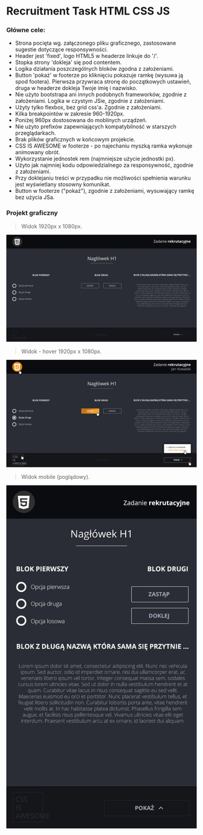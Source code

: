 # Recruitment Task HTML CSS JS

### Główne cele:

- Strona pocięta wg. załączonego pliku graficznego, zastosowane sugestie dotyczące responsywności. 
- Header jest 'fixed', logo HTML5 w headerze linkuje do '/'.
- Stopka strony 'dokleja' się pod contentem.
- Logika działania poszczególnych bloków zgodna z założeniami.
- Button 'pokaż' w footerze po kliknięciu pokazuje ramkę (wysuwa ją spod footera). Pierwsza przywraca stronę do początkowych ustawień, druga w headerze dokleja Twoje imię i nazwisko.
- Nie użyto bootstrapa ani innych podobnych frameworków, zgodnie z założeniami. Logika w czystym JSie, zgodnie z założeniami.
- Użyty tylko flexbox, bez grid css'a. Zgodnie z założeniami.
- Kilka breakpointów w zakresie 960-1920px.
- Poniżej 960px dostosowana do moblinych urządzeń.
- Nie użyto prefixów zapewniających kompatybilność w starszych przeglądarkach.
- Brak plików graficznych w końcowym projekcie.
- CSS IS AWESOME w footerze - po najechaniu myszką ramka wykonuje animowany obrót.
- Wykorzystanie jednostek rem (najmniejsze użycie jednostki px).
- Użyto jak najmniej kodu odpowiedzialnego za responsywność, zgodnie z założeniami.
- Przy doklejaniu treści w przypadku nie możliwości spełnienia warunku jest wyświetlany stosowny komunikat.
- Button w footerze ("pokaż"), zgodnie z założeniami, wysuwający ramkę bez użycia JSa.

### Projekt graficzny

> Widok 1920px x 1080px.

![](https://raw.githubusercontent.com/konradkrakowiecki/Recruitment_Task_HTML_CSS_JS/master/projekt/task.jpg)


> Widok - hover 1920px x 1080px.

![](https://raw.githubusercontent.com/konradkrakowiecki/Recruitment_Task_HTML_CSS_JS/master/projekt/task_hover.jpg)


> Widok mobile (poglądowy).

![](https://raw.githubusercontent.com/konradkrakowiecki/Recruitment_Task_HTML_CSS_JS/master/projekt/task-mobile.jpg)


